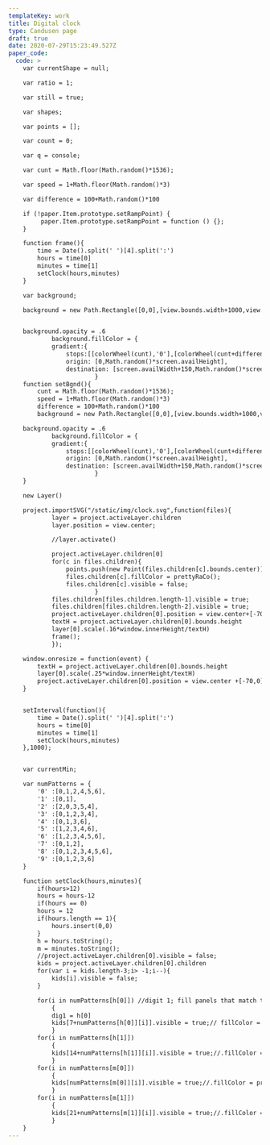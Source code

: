 ```yaml
---
templateKey: work
title: Digital clock
type: Candusen page
draft: true
date: 2020-07-29T15:23:49.527Z
paper_code:
  code: >
    var currentShape = null;

    var ratio = 1;

    var still = true;

    var shapes;

    var points = [];

    var count = 0;

    var q = console;

    var cunt = Math.floor(Math.random()*1536);

    var speed = 1+Math.floor(Math.random()*3)

    var difference = 100+Math.random()*100

    if (!paper.Item.prototype.setRampPoint) {
         paper.Item.prototype.setRampPoint = function () {};
    }

    function frame(){
    	time = Date().split(' ')[4].split(':')
    	hours = time[0]
    	minutes = time[1]
    	setClock(hours,minutes)
    }

    var background;

    background = new Path.Rectangle([0,0],[view.bounds.width+1000,view.bounds.height+1000]);


    background.opacity = .6
    		background.fillColor = {
    		gradient:{
    			stops:[[colorWheel(cunt),'0'],[colorWheel(cunt+difference),'.5'],[colorWheel(cunt+difference),'1']]},
    			origin: [0,Math.random()*screen.availHeight],
    			destination: [screen.availWidth+150,Math.random()*screen.availHeight]
    					}
    function setBgnd(){
    	cunt = Math.floor(Math.random()*1536);
    	speed = 1+Math.floor(Math.random()*3)
    	difference = 100+Math.random()*100
    	background = new Path.Rectangle([0,0],[view.bounds.width+1000,view.bounds.height+1000]);

    background.opacity = .6
    		background.fillColor = {
    		gradient:{
    			stops:[[colorWheel(cunt),'0'],[colorWheel(cunt+difference),'.5'],[colorWheel(cunt+difference),'1']]},
    			origin: [0,Math.random()*screen.availHeight],
    			destination: [screen.availWidth+150,Math.random()*screen.availHeight]
    					}
    }

    new Layer()

    project.importSVG("/static/img/clock.svg",function(files){
    		layer = project.activeLayer.children
    		layer.position = view.center;

    		//layer.activate()

    		project.activeLayer.children[0]
    		for(c in files.children){
    			points.push(new Point(files.children[c].bounds.center))
    			files.children[c].fillColor = prettyRaCo();
    			files.children[c].visible = false;
    					}
    		files.children[files.children.length-1].visible = true;
    		files.children[files.children.length-2].visible = true;
    		project.activeLayer.children[0].position = view.center+[-70,0]
    		textH = project.activeLayer.children[0].bounds.height
    		layer[0].scale(.16*window.innerHeight/textH)
    		frame();
    		});

    window.onresize = function(event) {
    	textH = project.activeLayer.children[0].bounds.height
    	layer[0].scale(.25*window.innerHeight/textH)
    	project.activeLayer.children[0].position = view.center +[-70,0]
    }


    setInterval(function(){
    	time = Date().split(' ')[4].split(':')
    	hours = time[0]
    	minutes = time[1]
    	setClock(hours,minutes)
    },1000);


    var currentMin;

    var numPatterns = {
    	'0' :[0,1,2,4,5,6],
    	'1' :[0,1],
    	'2' :[2,0,3,5,4],
    	'3' :[0,1,2,3,4],
    	'4' :[0,1,3,6],
    	'5' :[1,2,3,4,6],
    	'6' :[1,2,3,4,5,6],
    	'7' :[0,1,2],
    	'8' :[0,1,2,3,4,5,6],
    	'9' :[0,1,2,3,6]
    }

    function setClock(hours,minutes){
    	if(hours>12)
    	hours = hours-12
    	if(hours == 0)
    	hours = 12
    	if(hours.length == 1){
    		hours.insert(0,0)
    	}
    	h = hours.toString();
    	m = minutes.toString();
    	//project.activeLayer.children[0].visible = false;
    	kids = project.activeLayer.children[0].children
    	for(var i = kids.length-3;i> -1;i--){
    		kids[i].visible = false;
    	}

    	for(i in numPatterns[h[0]]) //digit 1; fill panels that match time digit
    		{
    		dig1 = h[0]
    		kids[7+numPatterns[h[0]][i]].visible = true;// fillColor = prettyRaCo();
    		}
    	for(i in numPatterns[h[1]])
    		{
    		kids[14+numPatterns[h[1]][i]].visible = true;//.fillColor = prettyRaCo();
    		}
    	for(i in numPatterns[m[0]])
    		{
    		kids[numPatterns[m[0]][i]].visible = true;//.fillColor = prettyRaCo();
    		}
    	for(i in numPatterns[m[1]])
    		{
    		kids[21+numPatterns[m[1]][i]].visible = true;//.fillColor = prettyRaCo();
    		}
    }
---
```

